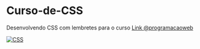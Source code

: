 # Curso-de-CSS

Desenvolvendo CSS com lembretes para o curso
<a href="https://www.youtube.com/@programacaoweb/" target="_blank"> Link @programacaoweb</a>

[![CSS](https://skillicons.dev/icons?i=css)](https://github.com/GledsonVC/Cursos/)
